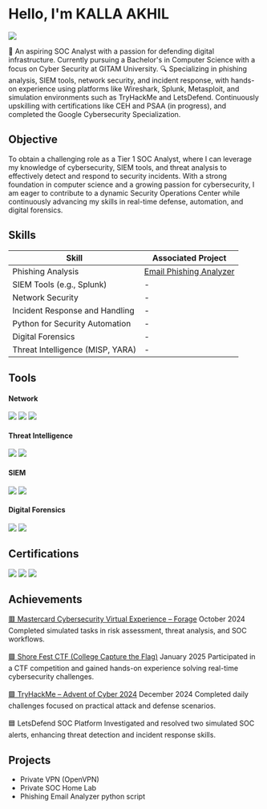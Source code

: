 # Hello, I'm KALLA AKHIL
<a href="https://www.linkedin.com/in/kalla-akhil"><img src="https://img.shields.io/badge/-LinkedIn-0072b1?&style=for-the-badge&logo=linkedin&logoColor=white" /></a>

👋 An aspiring SOC Analyst with a passion for defending digital infrastructure. Currently pursuing a Bachelor's in Computer Science with a focus on Cyber Security at GITAM University.
🔍 Specializing in phishing analysis, SIEM tools, network security, and incident response, with hands-on experience using platforms like Wireshark, Splunk, Metasploit, and simulation environments such as TryHackMe and LetsDefend. Continuously upskilling with certifications like CEH and PSAA (in progress), and completed the Google Cybersecurity Specialization.

## Objective
To obtain a challenging role as a Tier 1 SOC Analyst, where I can leverage my knowledge of cybersecurity, SIEM tools, and threat analysis to effectively detect and respond to security incidents. With a strong foundation in computer science and a growing passion for cybersecurity, I am eager to contribute to a dynamic Security Operations Center while continuously advancing my skills in real-time defense, automation, and digital forensics.


## Skills
| Skill                                  | Associated Project |
| -------------------------------------- | ------------------ |
| Phishing Analysis                      | <a href="https://github.com/Akhi-hecker/Email-Phishig-Analyzer">Email Phishing Analyzer</a> |
| SIEM Tools (e.g., Splunk)              | -                  |
| Network Security                       | -                  |
| Incident Response and Handling         | -                  |
| Python for Security Automation         | -                  |
| Digital Forensics                      | -                  |
| Threat Intelligence (MISP, YARA)       | -                  |


## Tools
#### Network
<div>
  <img src="https://img.shields.io/badge/-Tcpdump-005571?&style=for-the-badge&logo=gnu&logoColor=white" /> 
  <img src="https://img.shields.io/badge/-Wireshark-1679A7?&style=for-the-badge&logo=Wireshark&logoColor=white" /> 
  <img src="https://img.shields.io/badge/-Snort-EF3B2D?&style=for-the-badge&logo=Snort&logoColor=white" />
</div>

#### Threat Intelligence
<div>
  <img src="https://img.shields.io/badge/-YARA-282C34?&style=for-the-badge&logo=Yara&logoColor=white" /> 
  <img src="https://img.shields.io/badge/-MISP-5E5E5E?&style=for-the-badge&logo=MISP&logoColor=white" />
</div>

#### SIEM
<div>
  <img src="https://img.shields.io/badge/-Splunk-000000?&style=for-the-badge&logo=Splunk&logoColor=white" /> 
  <img src="https://img.shields.io/badge/-Elastic_Stack-005571?&style=for-the-badge&logo=Elastic&logoColor=white" /> 
</div>

#### Digital Forensics
<div>
  <img src="https://img.shields.io/badge/-FTK_Imager-003366?&style=for-the-badge&logoColor=white" /> 
  <img src="https://img.shields.io/badge/-Volatility-008080?&style=for-the-badge&logoColor=white" />
</div>

## Certifications
<div>
  <img src="https://img.shields.io/badge/-Google_Cybersecurity_Specialization-4285F4?&style=for-the-badge&logo=Google&logoColor=white" /> 
  <img src="https://img.shields.io/badge/-Certified_Ethical_Hacker_(CEH)_–_EC_Council_(In_Progress)-A10000?&style=for-the-badge&logo=EC%20Council&logoColor=white" /> 
  <img src="https://img.shields.io/badge/-Practical_SOC_Analyst_Associate_(PSAA)_–_TCM_Security_(In_Progress)-FF9900?&style=for-the-badge&logoColor=white" /> 
</div>

## Achievements
<a href="https://drive.google.com/file/d/1-E2wI5wcS9vquFrgh13m8KiG_FHDer6X/view?usp=sharing">🟥 Mastercard Cybersecurity Virtual Experience – Forage</a>
October 2024
Completed simulated tasks in risk assessment, threat analysis, and SOC workflows.
<br>
<br>
<a href="https://drive.google.com/file/d/1g5e_s79TihZnnNzcudjm8CEj3X0XbpvL/view?usp=sharing">🟪 Shore Fest CTF (College Capture the Flag)</a>
January 2025
Participated in a CTF competition and gained hands-on experience solving real-time cybersecurity challenges.
<br>
<br>
<a href="https://drive.google.com/file/d/1zkkaw-w-tEx_CLebi4o6szW-weGl8ezy/view?usp=sharing">🟩 TryHackMe – Advent of Cyber 2024</a>
December 2024
Completed daily challenges focused on practical attack and defense scenarios.
<br>
<br>
🟦 LetsDefend SOC Platform
Investigated and resolved two simulated SOC alerts, enhancing threat detection and incident response skills.

## Projects
- Private VPN (OpenVPN)
- Private SOC Home Lab
- Phishing Email Analyzer python script
